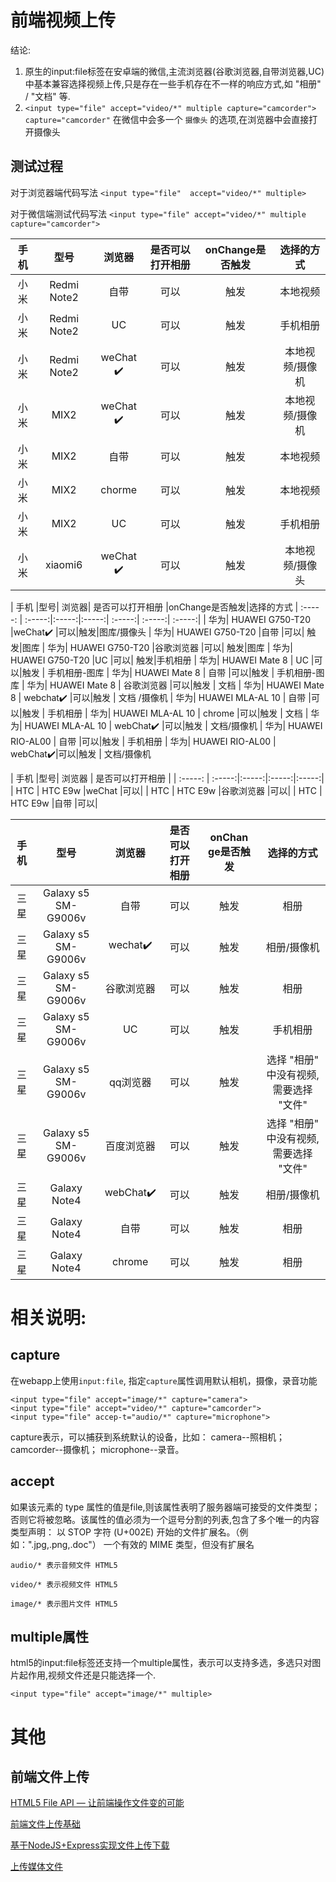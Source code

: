 # 前端视频上传

结论:

1. 原生的input:file标签在安卓端的微信,主流浏览器(谷歌浏览器,自带浏览器,UC) 中基本兼容选择视频上传,只是存在一些手机存在不一样的响应方式,如 "相册" / "文档" 等.
2. `<input type="file" accept="video/*" multiple capture="camcorder">`
 `capture="camcorder"`  在微信中会多一个 `摄像头` 的选项,在浏览器中会直接打开摄像头

## 测试过程

对于浏览器端代码写法
`<input type="file"  accept="video/*" multiple>`

对于微信端测试代码写法
`<input type="file" accept="video/*" multiple capture="camcorder">`

| 手机   |型号| 浏览器    | 是否可以打开相册 | onChange是否触发|选择的方式
| :-----: | :-----:|:-----:|:-----:|:-----:|:-----:|
|  小米 | Redmi Note2|  自带 |    可以 |触发|本地视频
|  小米 | Redmi Note2| UC  | 可以 |触发|手机相册
|  小米 | Redmi Note2| weChat ✔️  |    可以 |触发|本地视频/摄像机
|  小米 | MIX2  | weChat ✔️  |    可以 |触发|本地视频/摄像机
|  小米 | MIX2  | 自带  |    可以 |触发|本地视频
|  小米 | MIX2  | chorme  |    可以 |触发|本地视频
|  小米 | MIX2  | UC  |    可以 |触发|手机相册
|  小米 | xiaomi6  | weChat ✔️|  可以 |触发|本地视频/摄像头


| 手机 |型号| 浏览器| 是否可以打开相册 |onChange是否触发|选择的方式
| :-----: | :-----:|:-----:|:-----:| :-----:| :-----:| :-----:| 
| 华为| HUAWEI G750-T20 |weChat✔️ |可以|触发|图库/摄像头
| 华为| HUAWEI G750-T20 |自带 |可以| 触发|图库
| 华为| HUAWEI G750-T20 |谷歌浏览器  |可以| 触发|图库
| 华为| HUAWEI G750-T20 |UC  |可以| 触发|手机相册
| 华为| HUAWEI Mate 8 | UC |可以|触发 | 手机相册-图库
| 华为| HUAWEI Mate 8 | 自带 |可以|触发 | 手机相册-图库
| 华为| HUAWEI Mate 8 | 谷歌浏览器 |可以|触发 | 文档 
| 华为| HUAWEI Mate 8 | webchat✔️ |可以|触发 | 文档 /摄像机
| 华为| HUAWEI MLA-AL 10 | 自带 |可以|触发 | 手机相册
| 华为| HUAWEI MLA-AL 10 | chrome |可以|触发 | 文档
| 华为| HUAWEI MLA-AL 10 | webChat✔️ |可以|触发 | 文档/摄像机
| 华为| HUAWEI RIO-AL00 | 自带 |可以|触发 | 手机相册
| 华为| HUAWEI RIO-AL00 | webChat✔️|可以|触发 | 文档/摄像机


| 手机   |型号| 浏览器 | 是否可以打开相册 |
| :-----: | :-----:|:-----:|:-----:|:-----:| 
|  HTC | HTC E9w |weChat  |可以|
|  HTC | HTC E9w |谷歌浏览器  |可以|
|  HTC | HTC E9w |自带  |可以|

| 手机   |型号| 浏览器  | 是否可以打开相册 |onChan	ge是否触发|选择的方式
| :-----: | :-----:|:-----:|:-----:|:-----:|:-----:|
|  三星 | Galaxy s5 SM-G9006v |自带  |可以|触发 | 相册
|  三星 | Galaxy s5 SM-G9006v  |wechat✔️   |可以|  触发 |相册/摄像机
|  三星 | Galaxy s5 SM-G9006v  |谷歌浏览器  |可以| 触发 | 相册
|  三星 | Galaxy s5 SM-G9006v  |UC  |可以| 触发 | 手机相册
|  三星 | Galaxy s5 SM-G9006v  |qq浏览器  |可以| 触发 | 选择 "相册" 中没有视频,需要选择 "文件"|
|  三星 | Galaxy s5 SM-G9006v  |百度浏览器  |可以| 触发 | 选择 "相册" 中没有视频,需要选择 "文件"|
|  三星 | Galaxy Note4  |webChat✔️  |可以|  触发 | 相册/摄像机
|  三星 | Galaxy Note4  |自带  |可以|  触发 | 相册
|  三星 | Galaxy Note4  |chrome  |可以|  触发 | 相册


# 相关说明:

## capture

在webapp上使用`input:file`, 指定`capture`属性调用默认相机，摄像，录音功能

```
<input type="file" accept="image/*" capture="camera">
<input type="file" accept="video/*" capture="camcorder">
<input type="file" accep-t="audio/*" capture="microphone">
```

capture表示，可以捕获到系统默认的设备，比如：
camera--照相机；
camcorder--摄像机；
microphone--录音。

## accept

如果该元素的 type 属性的值是file,则该属性表明了服务器端可接受的文件类型；否则它将被忽略。该属性的值必须为一个逗号分割的列表,包含了多个唯一的内容类型声明：
以 STOP 字符 (U+002E) 开始的文件扩展名。（例如：".jpg,.png,.doc"）
一个有效的 MIME 类型，但没有扩展名


```
audio/* 表示音频文件 HTML5

video/* 表示视频文件 HTML5

image/* 表示图片文件 HTML5
```

## multiple属性

html5的input:file标签还支持一个multiple属性，表示可以支持多选，多选只对图片起作用,视频文件还是只能选择一个.

`<input type="file" accept="image/*" multiple>`

# 其他

## 前端文件上传

[HTML5 File API — 让前端操作文件变的可能](http://www.cnblogs.com/zichi/p/html5-file-api.html)

[前端文件上传基础](https://www.jianshu.com/p/374e9b9d1fb1)

[基于NodeJS+Express实现文件上传下载](https://www.jianshu.com/p/14b1cdb9c62e)

[上传媒体文件](http://qydev.weixin.qq.com/wiki/index.php?title=%E4%B8%8A%E4%BC%A0%E5%AA%92%E4%BD%93%E6%96%87%E4%BB%B6)
